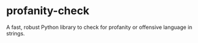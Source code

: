 # profanity-check

A fast, robust Python library to check for profanity or offensive language in strings.
